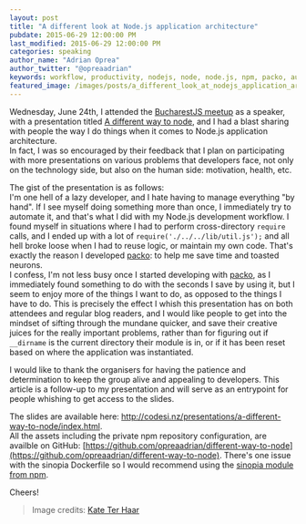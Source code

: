 ```yaml
---
layout: post
title: "A different look at Node.js application architecture"
pubdate: 2015-06-29 12:00:00 PM
last_modified: 2015-06-29 12:00:00 PM
categories: speaking
author_name: "Adrian Oprea"
author_twitter: "@opreaadrian"
keywords: workflow, productivity, nodejs, node, node.js, npm, packo, automation, node_modules, module, package
featured_image: /images/posts/a_different_look_at_nodejs_application_architecture/different.jpg
---
```


Wednesday, June 24th, I attended the [BucharestJS meetup](http://www.meetup.com/BucharestJS/) as a speaker, with a presentation titled <a target="_blank" title="BucharestJS presentation: A different way to node" href="http://codesi.nz/presentations/a-different-way-to-node/index.html">A different way to node</a>, and I had a blast sharing with people the way I do things when it comes to Node.js application architecture.  
In fact, I was so encouraged by their feedback that I plan on participating with more presentations on various problems that developers face, not only on the technology side, but also on the human side: motivation, health, etc.  

The gist of the presentation is as follows:  
I'm one hell of a lazy developer, and I hate having to manage everything "by hand". If I see myself doing something more than once, I immediately try to automate it, and that's what I did with my Node.js development workflow. I found myself in situations where I had to perform cross-directory `require` calls, and I ended up with a lot of `require('./../../lib/util.js');` and all hell broke loose when I had to reuse logic, or maintain my own code. That's exactly the reason I developed [packo](https://www.npmjs.com/package/packo): to help me save time and toasted neurons.  
I confess, I'm not less busy once I started developing with [packo](https://www.npmjs.com/package/packo), as I immediately found something to do with the seconds I save by using it, but I seem to enjoy more of the things I want to do, as opposed to the things I have to do. This is precisely the effect I whish this presentation has on both attendees and regular blog readers, and I would like people to get into the mindset of sifting through the mundane quicker, and save their creative juices for the really important problems, rather than for figuring out if `__dirname` is the current directory their module is in, or if it has been reset based on where the application was instantiated.  

I would like to thank the organisers for having the patience and determination to keep the group alive and appealing to developers.
This article is a follow-up to my presentation and will serve as an entrypoint for people whishing to get access to the slides.

The slides are available here: <a target="_blank" title="BucharestJS presentation: A different way to node" href="http://codesi.nz/presentations/a-different-way-to-node/index.html">http://codesi.nz/presentations/a-different-way-to-node/index.html</a>.  
All the assets including the private npm repository configuration, are availble on GitHub: [https://github.com/opreaadrian/different-way-to-node](https://github.com/opreaadrian/different-way-to-node). There's one issue with the sinopia Dockerfile so I would recommend using the [sinopia module from npm](https://www.npmjs.com/package/sinopia).

Cheers!

> Image credits: [Kate Ter Haar](https://www.flickr.com/photos/beglen/)
